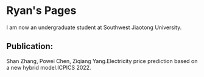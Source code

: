 
# Ryan's Pages

I am now an undergraduate student at Southwest Jiaotong University.

## Publication:

Shan Zhang, Powei Chen, Ziqiang Yang.Electricity price prediction based on a new hybrid model.ICPICS 2022.
